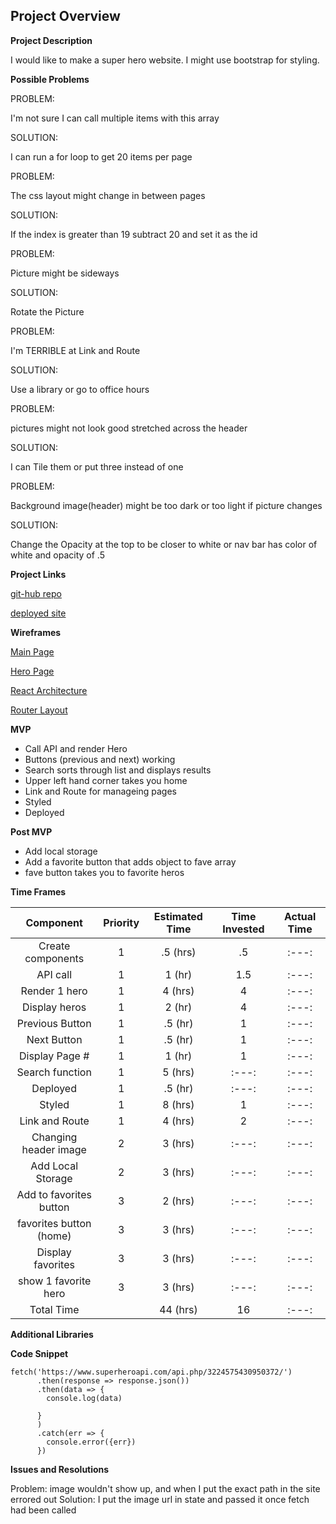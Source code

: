 **Project Overview**
-----------------------
**Project Description**

I would like to make a super hero website. I might use bootstrap for styling.

**Possible Problems**

PROBLEM:

I'm not sure I can call multiple items with this array

SOLUTION:

I can run a for loop to get 20 items per page


PROBLEM:

The css layout might change in between pages

SOLUTION:

If the index is greater than 19 subtract 20 and set it as the id


PROBLEM:

Picture might be sideways

SOLUTION:

Rotate the Picture


PROBLEM:

I'm TERRIBLE at Link and Route

SOLUTION:

Use a library or go to office hours


PROBLEM:

pictures might not look good stretched across the header

SOLUTION:

I can Tile them or put three instead of one


PROBLEM:

Background image(header) might be too dark or too light if picture changes

SOLUTION:

Change the Opacity at the top to be closer to white or nav bar has color of white and opacity of .5



**Project Links**

[git-hub repo](https://github.com/KassidySh/project-2/tree/master/project2)

[deployed site]()


**Wireframes**

[Main Page](https://res.cloudinary.com/dt5zs08ue/image/upload/v1578281708/GA%20project%202/wireframes_mockups_mfoyat.png)

[Hero Page](https://res.cloudinary.com/dt5zs08ue/image/upload/v1578319410/GA%20project%202/wireframes_mockups_1_etblon.png)

[React Architecture](https://res.cloudinary.com/dt5zs08ue/image/upload/v1578319841/GA%20project%202/Untitled_2_jsp6ku.png)

[Router Layout](https://docs.google.com/drawings/d/1FGeLe8REGUPs5DMqmKve7A0xI1Fhi1hu3nJzQf6ubrw/edit?usp=sharing)


**MVP**

- Call API and render Hero
- Buttons (previous and next) working
- Search sorts through list and displays results
- Upper left hand corner takes you home
- Link and Route for manageing pages
- Styled
- Deployed


**Post MVP**

- Add local storage
- Add a favorite button that adds object to fave array
- fave button takes you to favorite heros



**Time Frames**

|        Component        | Priority | Estimated Time | Time Invested | Actual Time |
| :---------------------: | :------: | :------------: | :-----------: | :---------: |
|    Create components    |    1     |    .5 (hrs)    |      .5       |    :---:    |
|        API call         |    1     |     1 (hr)     |      1.5      |    :---:    |
|      Render 1 hero      |    1     |    4 (hrs)     |       4       |    :---:    |
|      Display heros      |    1     |     2 (hr)     |       4       |    :---:    |
|     Previous Button     |    1     |    .5 (hr)     |       1       |    :---:    |
|       Next Button       |    1     |    .5 (hr)     |       1       |    :---:    |
|     Display Page #      |    1     |     1 (hr)     |       1       |    :---:    |
|     Search function     |    1     |    5 (hrs)     |     :---:     |    :---:    |
|        Deployed         |    1     |    .5 (hr)     |     :---:     |    :---:    |
|         Styled          |    1     |    8 (hrs)     |       1       |    :---:    |
|     Link and Route      |    1     |    4 (hrs)     |       2       |    :---:    |
|  Changing header image  |    2     |    3 (hrs)     |     :---:     |    :---:    |
|    Add Local Storage    |    2     |    3 (hrs)     |     :---:     |    :---:    |
| Add to favorites button |    3     |    2 (hrs)     |     :---:     |    :---:    |
| favorites button (home) |    3     |    3 (hrs)     |     :---:     |    :---:    |
|    Display favorites    |    3     |    3 (hrs)     |     :---:     |    :---:    |
|  show 1 favorite hero   |    3     |    3 (hrs)     |     :---:     |    :---:    |
|       Total Time        |          |    44 (hrs)    |      16       |    :---:    |

**Additional Libraries**

**Code Snippet**

```  
fetch('https://www.superheroapi.com/api.php/3224575430950372/')
      .then(response => response.json())
      .then(data => {
        console.log(data)
       
      }
      )
      .catch(err => {
        console.error({err})
      })
  ```


**Issues and Resolutions**

Problem: image wouldn't show up, and when I put the exact path in the site errored out
Solution: I put the image url in state and passed it once fetch had been called